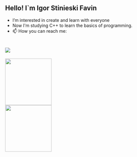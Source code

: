 ## Hello! I`m Igor Stinieski Favin

- I’m interested in create and learn with everyone
- Now I'm studying C++ to learn the basics of programming.
- 📫 How you can reach me: 
# <a href="https://www.linkedin.com/in/igor-stinieski-favin-423829147/" target="_blank"><img src="https://img.shields.io/badge/-LinkedIn-%230077B5?style=for-the-badge&logo=linkedin&logoColor=white" target="_blank"></a>
<div align="left">
  <img height="150em" src="https://github-readme-stats.vercel.app/api/top-langs/?username=igorfavin&layout=compact&show_icons=true&theme=radical)](https://github.com/anuraghazra/github-readme-stats)"/>
</div>
<div align="left">
  <img height="150em" src="https://github-readme-stats.vercel.app/api?username=igorfavin&show_icons=true&theme=radical)"/>
</div>
